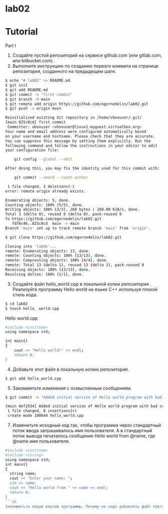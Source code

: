 # lab02
# Tutorial
Part I
1. Создайте пустой репозиторий на сервисе github.com (или gitlab.com, или bitbucket.com).
2. Выполните инструкцию по созданию первого коммита на странице репозитория, созданного на предыдещем шаге.
```sh
$ echo "# lab02" >> README.md
$ git init
$ git add README.md
$ git commit -m "first commit"
$ git branch -M main
$ git remote add origin https://github.com/egornedelin/lab02.git
$ git push -u origin main
```
```sh
Reinitialized existing Git repository in /home/vboxuser/.git/
[main 825c8cd] first commit
 Committer: vboxuser <vboxuser@linux1.myguest.virtualbox.org>
Your name and email address were configured automatically based
on your username and hostname. Please check that they are accurate.
You can suppress this message by setting them explicitly. Run the
following command and follow the instructions in your editor to edit
your configuration file:

    git config --global --edit

After doing this, you may fix the identity used for this commit with:

    git commit --amend --reset-author

 1 file changed, 3 deletions(-)
error: remote origin already exists.

Enumerating objects: 5, done.
Counting objects: 100% (5/5), done.
Writing objects: 100% (3/3), 260 bytes | 260.00 KiB/s, done.
Total 3 (delta 0), reused 0 (delta 0), pack-reused 0
To https://github.com/egornedelin/lab02.git
   fd76c46..825c8cd  main -> main
Branch 'main' set up to track remote branch 'main' from 'origin'.
```
```sh
$ git clone https://github.com/egornedelin/lab02.git
```
```sh
Cloning into 'lab02'...
remote: Enumerating objects: 13, done.
remote: Counting objects: 100% (13/13), done.
remote: Compressing objects: 100% (4/4), done.
remote: Total 13 (delta 1), reused 13 (delta 1), pack-reused 0
Receiving objects: 100% (13/13), done.
Resolving deltas: 100% (1/1), done.
```
3. Создайте файл hello_world.cpp в локальной копии репозитория . Реализуйте программу Hello world на языке C++ используя плохой стиль кода.
```sh
$ cd lab02
$ touch hello_ world.cpp
```
Hello world.cpp
```sh
#include <iostream>
using namespace std;

int main()
{
    cout << "Hello world!" << endl;
    return 0;
}
```
4. Добавьте этот файл в локальную копию репозитория.
```sh
$ git add hello_world.cpp
```
5. Закоммитьте изменения с осмысленным сообщением.
```sh
$ git commit -m "Added initial version of Hello world program with bad code style"
```
```sh
[main def2934] Added initial version of Hello world program with bad code style
 1 file changed, 8 insertions(+)
 create mode 100644 hello_world.cpp
```
7. Изменитьте исходный код так, чтобы программа через стандартный поток ввода запрашивалось имя пользователя. А в стандартный поток вывода печаталось сообщение Hello world from @name, где @name имя пользователя.
```sh
#include <iostream>
#include <string>
using namespace std; 
int main()
{
  string name;
  cout << "Enter your name: ";
  cin >> name;
  cout << "Hello world from " << name << endl;
  return 0;
}
```sh
Закоммитьте новую версию программы. Почему не надо добавлять файл повторно git add?
```
```sh


